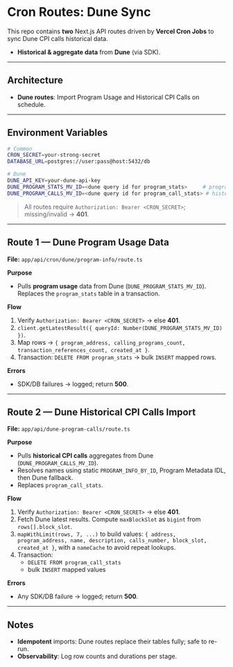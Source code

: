 # Cron Routes: Dune Sync

This repo contains **two** Next.js API routes driven by **Vercel Cron Jobs** to sync Dune CPI calls historical data.
- **Historical & aggregate data** from **Dune** (via SDK).

---

## Architecture

- **Dune routes**: Import Program Usage and Historical CPI Calls on schedule.

---

## Environment Variables

```bash
# Common
CRON_SECRET=your-strong-secret
DATABASE_URL=postgres://user:pass@host:5432/db

# Dune
DUNE_API_KEY=your-dune-api-key
DUNE_PROGRAM_STATS_MV_ID=<dune query id for program_stats>     # program usage
DUNE_PROGRAM_CALLS_MV_ID=<dune query id for program_call_stats> # historical CPI calls
```

> All routes require `Authorization: Bearer <CRON_SECRET>`; missing/invalid → **401**.

---

## Route 1 — Dune **Program Usage** Data

**File:** `app/api/cron/dune/program-info/route.ts`

**Purpose**
- Pulls **program usage** data from Dune (`DUNE_PROGRAM_STATS_MV_ID`). Replaces the `program_stats` table in a transaction.

**Flow**
1. Verify `Authorization: Bearer <CRON_SECRET>` → else **401**.
2. `client.getLatestResult({ queryId: Number(DUNE_PROGRAM_STATS_MV_ID) })`.
3. Map rows → `{ program_address, calling_programs_count, transaction_references_count, created_at }`.
4. Transaction: `DELETE FROM program_stats` → bulk `INSERT` mapped rows.

**Errors**
- SDK/DB failures → logged; return **500**.

---

## Route 2 — Dune **Historical CPI Calls** Import

**File:** `app/api/dune-program-calls/route.ts`

**Purpose**
- Pulls **historical CPI calls** aggregates from Dune (`DUNE_PROGRAM_CALLS_MV_ID`).
- Resolves names using static `PROGRAM_INFO_BY_ID`, Program Metadata IDL, then Dune fallback.
- Replaces `program_call_stats`.

**Flow**
1. Verify `Authorization: Bearer <CRON_SECRET>` → else **401**.
2. Fetch Dune latest results. Compute `maxBlockSlot` as `bigint` from `rows[].block_slot`.
3. `mapWithLimit(rows, 7, ...)` to build values: `{ address, program_address, name, description, calls_number, block_slot, created_at }`, with a `nameCache` to avoid repeat lookups.
4. Transaction:
   - `DELETE FROM program_call_stats`
   - bulk `INSERT` mapped values

**Errors**
- Any SDK/DB failure → logged; return **500**.

---

## Notes

- **Idempotent** imports: Dune routes replace their tables fully; safe to re-run.
- **Observability**: Log row counts and durations per stage.
